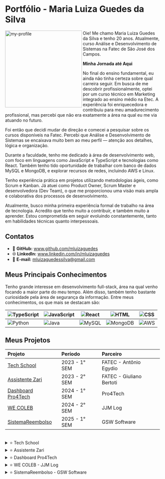 # Portfólio - Maria Luiza Guedes da Silva

<img align="left" src="https://github.com/user-attachments/assets/905d254d-9c00-47b0-ba1b-e2f016d2eda4" alt="my-profile" width="250"/>


Oie! Me chamo Maria Luiza Guedes da Silva e tenho 20 anos. Atualmente, curso Análise e Desenvolvimento de Sistemas na Fatec de São José dos Campos.

**Minha Jornada até Aqui**

No final do ensino fundamental, eu ainda não tinha certeza sobre qual carreira seguir. Em busca de me descobrir profissionalmente, optei por um curso técnico em Marketing integrado ao ensino médio na Etec. A experiência foi enriquecedora e contribuiu para meu amadurecimento profissional, mas percebi que não era exatamente a área na qual eu me via atuando no futuro.

Foi então que decidi mudar de direção e comecei a pesquisar sobre os cursos disponíveis na Fatec. Percebi que Análise e Desenvolvimento de Sistemas se encaixava muito bem ao meu perfil — atenção aos detalhes, lógica e organização.

Durante a faculdade, tenho me dedicado à área de desenvolvimento web, com foco em linguagens como JavaScript e TypeScript e tecnologias como React. Também tenho tido oportunidade de trabalhar com banco de dados MySQL e MongoDB, e explorar recursos de redes, incluindo AWS e Linux.

Tenho experiência prática em projetos utilizando metodologias ágeis, como Scrum e Kanban. Já atuei como Product Owner, Scrum Master e desenvolvedora (Dev Team), o que me proporcionou uma visão mais ampla e colaborativa dos processos de desenvolvimento.

Atualmente, busco minha primeira experiência formal de trabalho na área de tecnologia. Acredito que tenho muito a contribuir, e também muito a aprender. Estou comprometida em seguir evoluindo constantemente, tanto em habilidades técnicas quanto interpessoais.


## Contatos

- 🐙 **GitHub:** www.github.com/mluizaguedes
- 🌐 **LinkedIn:** www.linkedin.com/in/mluizaguedes
- 💌 **E-mail:** mluizaguedessilva@gmail.com

## Meus Principais Conhecimentos

Tenho grande interesse em desenvolvimento full-stack, área na qual venho focando a maior parte do meu tempo. Além disso, também tenho bastante curiosidade pela área de segurança da informação. Entre meus conhecimentos, os que mais se destacam são:

| ![TypeScript](https://img.shields.io/badge/-TypeScript-0D1117?style=for-the-badge&logo=typescript) | ![JavaScript](https://img.shields.io/badge/-JavaScript-0D1117?style=for-the-badge&logo=javascript) | ![React](https://img.shields.io/badge/-React-0D1117?style=for-the-badge&logo=react) | ![HTML](https://img.shields.io/badge/-HTML-0D1117?style=for-the-badge&logo=html5) | ![CSS](https://img.shields.io/badge/-CSS-0D1117?style=for-the-badge&logo=css3) |
| --- | --- | --- | --- | --- |
| ![Python](https://img.shields.io/badge/-Python-0D1117?style=for-the-badge&logo=python) | ![Java](https://img.shields.io/badge/java-0D1117?style=for-the-badge&logo=openjdk) | ![MySQL](https://img.shields.io/badge/-MySQL-0D1117?style=for-the-badge&logo=mysql) | ![MongoDB](https://img.shields.io/badge/-MongoDB-0D1117?style=for-the-badge&logo=mongodb) | ![AWS](https://img.shields.io/badge/-AWS-0D1117?style=for-the-badge&logo=amazonaws) | 

## Meus Projetos

|   Projeto  |  Período  |    Parceiro    |
| :---   | :---    | :---      |
| <a href ="#techshool">Tech School</a>  | 2023 - 1° SEM  | FATEC - Antônio Egydio |
| <a href ="#zari">Assistente Zari</a>  | 2023 - 2° SEM  | FATEC - Giuliano Bertoti |
| <a href ="#dashboard">Dashboard Pro4Tech</a>  | 2024 - 1° SEM  | Pro4Tech |
| <a href ="#wecoleb">WE COLEB</a>  | 2024 - 2° SEM  | JJM Log |
| <a href ="#reembolso">SistemaReembolso</a>  | 2025 - 1° SEM  | GSW Software |

<br />

<span id="techshool">
 
<details>
  <summary>
  ⭐ Tech School
  </summary>

</br>
(2023 - 1° semestre)

Esse projeto foi desenvolvido no primeiro semestre do curso, em parceria com o colaborador interno Antônio Egydio.
 
O problema surgiu a partir da necessidade de uma empresa que queria adotar a metodologia ágil SCRUM, mas seus colaboradores ainda não tinham conhecimento suficiente sobre os conceitos, processos e práticas envolvidas.
 
Solução: desenvolvemos um sistema web com o objetivo de explicar, de forma clara e prática, os principais elementos do SCRUM: papéis, artefatos, eventos e habilidades necessárias. O foco foi criar uma interface intuitiva, com uma navegação simples e sem excesso de informação, facilitando a compreensão e a aplicação dos conceitos por parte dos usuários em projetos futuros.
 
[GIT - Projeto-de-API-1-Semestre](https://github.com/juliagonzalezmoreira/Projeto-de-API-1-Semestre/tree/main) 

#### Tecnologias Utilizadas 
As seguintes tecnologias foram utilizadas nesse projeto: 
* **Linguagens de programação:** 🐍 Python + 🟨 JavaScript;
* **Frameworks:** 🧪 Flask e 🧰 Bootstrap;
* **Linguagem de marcação e estilo:** 📝 HTML + 🎨 CSS;
* **Ferramenta de design:** 🖼️ Figma;
* **Ferramenta para gestão de tarefas:** 🧩 Trello;
* **Editor de código fonte:** 🔷 VSCode.
 
#### Contribuições Pessoais 
Atuei como desenvolvedora front-end no projeto, com foco na acessibilidade e responsividade do site e na clareza do conteúdo.

Entre minhas principais entregas, estão:
- Estruturação e responsividade do site: fui responsável por adaptar o layout utilizando Bootstrap e CSS para garantir uma boa experiência de navegação em diferentes dispositivos e tamanhos de tela. Testei as páginas em celulares e monitores variados;
- Melhoria da usabilidade e design visual: incluí ícones, ajustei paleta de cores e tipografias, apliquei contrastes adequados e organizei os elementos visuais pensando na experiência do usuário;
- Adicionar elementos visuais como ícones e ilustrações explicativas que ajudaram a tornar o conteúdo mais atrativo e fácil de entender;
- Criação do conteúdo explicativo sobre metodologias ágeis: pesquisei e redigi os textos explicativos de forma didática, especialmente sobre Product Owner e Kanban, tornando o site mais informativo e educativo;
- Desenvolvimento do quiz interativo: implementei a lógica do questionário final da página de Equipe de Desenvolvimento utilizando JavaScript. Esse recurso validava automaticamente as respostas e oferecia feedback visual ao usuário;
- Integração de links e navegação entre páginas: cuidei da criação de links funcionais, como logos de ferramentas que redirecionam para sites externos, melhorando a interatividade e navegabilidade;
- Acompanhamento e testes de qualidade: testei o sistema regularmente durante as sprints, identifiquei bugs de layout e sugeri ajustes que foram implementados para melhorar a performance;
- Contribuí com sugestões de melhoria, ajudando a organizar a apresentação final e até mesmo conduzindo partes da demonstração do projeto para os professores e colegas;
 
#### Hard Skills 
Durante esse projeto, desenvolvi e consolidei habilidades técnicas como:
* Python e Flask - Uso com ajuda; 
* HTML e CSS - Uso com autonomia; 
* Bootstrap - Uso com autonomia;
* JavaScript - Uso com autonomia.

#### Soft Skills 
Esse primeiro projeto do API foi um grande marco no meu desenvolvimento pessoal e profissional. Precisei sair da minha zona de conforto e trabalhar habilidades como proatividade e autoconfiança.

No início, sentia insegurança para assumir tarefas de programação, preferindo atividades de estudo e documentação. Com o tempo, entendi que o crescimento viria justamente dos desafios. 

Comecei a me envolver mais ativamente, me disponibilizando para ajudar colegas em tarefas, propondo melhorias e até conduzindo apresentações. Essa experiência foi essencial para desenvolver minha comunicação, trabalho em equipe e senso de responsabilidade.

<video src="https://github.com/user-attachments/assets/1776adc3-9e18-42c6-8b43-cd75a83feab4" width="150" controls></video>

</details>

<span id="zari">
 
<details>
 <summary>
  ⭐ Assistente Zari
 </summary>
 </br>
 2023 - 2° semestre
</details>

<span id="dashboard">
 
<details>
 <summary>
  ⭐ Dashboard Pro4Tech
 </summary>
 </br>
 2024 - 1° semestre
</details>

<span id="wecoleb">
 
<details>
 <summary>
  ⭐ WE COLEB - JJM Log
 </summary>
 </br>
 2024 - 2° semestre
</details>

<span id="reembolso">

<details>
 <summary>
  ⭐ SistemaReembolso - GSW Software
 </summary>
 </br>
 2025 - 1° semestre
</details>
